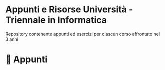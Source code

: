 # Appunti e Risorse Università - Triennale in Informatica

Repository contenente appunti ed esercizi per ciascun corso affrontato nei 3 anni


# 📖 Appunti